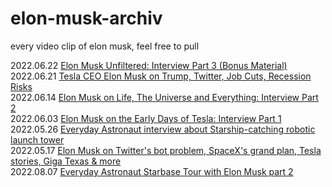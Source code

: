 # elon-musk-archiv
every video clip of elon musk, feel free to pull

2022.06.22 [Elon Musk Unfiltered: Interview Part 3 (Bonus Material)](https://www.youtube.com/watch?v=u5w_VkAx6tc&t=1351s)<br/>
2022.06.21 [Tesla CEO Elon Musk on Trump, Twitter, Job Cuts, Recession Risks](https://www.youtube.com/watch?v=TjBA6jy4ako)<br/>
2022.06.14 [Elon Musk on Life, The Universe and Everything: Interview Part 2](https://www.youtube.com/watch?v=iHmSrK238vI&t=610s)<br/>
2022.06.03 [Elon Musk on the Early Days of Tesla: Interview Part 1](https://www.youtube.com/watch?v=AeeeEDSekG8)<br/>
2022.05.26 [Everyday Astronaut interview about Starship-catching robotic launch tower](https://www.youtube.com/watch?v=XP5k3ZzPf_0&t=254s)<br/>
2022.05.17 [Elon Musk on Twitter's bot problem, SpaceX's grand plan, Tesla stories, Giga Texas & more](https://www.youtube.com/watch?v=CnxzrX9tNoc)<br/>
2022.08.07 [Everyday Astronaut Starbase Tour with Elon Musk part 2](https://www.youtube.com/watch?v=SA8ZBJWo73E&t=247s)<br/>

